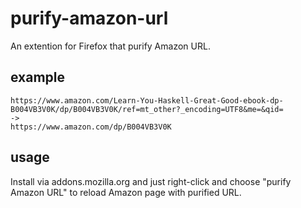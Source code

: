# purify-amazon-url

An extention for Firefox that purify Amazon URL.

## example
```
https://www.amazon.com/Learn-You-Haskell-Great-Good-ebook-dp-B004VB3V0K/dp/B004VB3V0K/ref=mt_other?_encoding=UTF8&me=&qid=
->
https://www.amazon.com/dp/B004VB3V0K
```

## usage
Install via addons.mozilla.org and just right-click and choose "purify Amazon URL" to reload Amazon page with purified URL.
